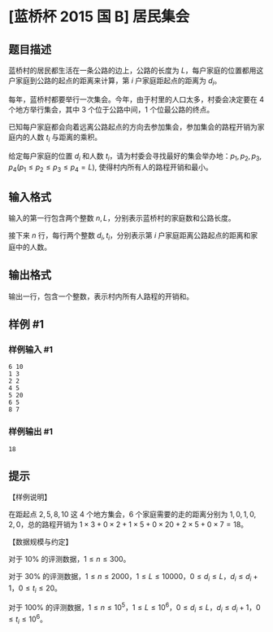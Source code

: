 # [蓝桥杯 2015 国 B] 居民集会

## 题目描述

蓝桥村的居民都生活在一条公路的边上，公路的长度为 $L$，每户家庭的位置都用这户家庭到公路的起点的距离来计算，第 $i$ 户家庭距起点的距离为 $d_i$。

每年，蓝桥村都要举行一次集会。今年，由于村里的人口太多，村委会决定要在 $4$ 个地方举行集会，其中 $3$ 个位于公路中间，$1$ 个位最公路的终点。

已知每户家庭都会向着远离公路起点的方向去参加集会，参加集会的路程开销为家庭内的人数 $t_i$ 与距离的乘积。

给定每户家庭的位置 $d_i$ 和人数 $t_i$，请为村委会寻找最好的集会举办地：$p_1,p_2,p_3,p_4(p_1 \le p_2 \le p_3 \le p_4=L),$ 使得村内所有人的路程开销和最小。

## 输入格式

输入的第一行包含两个整数 $n,L$，分别表示蓝桥村的家庭数和公路长度。

接下来 $n$ 行，每行两个整数 $d_i,t_i$，分别表示第 $i$ 户家庭距离公路起点的距离和家庭中的人数。

## 输出格式

输出一行，包含一个整数，表示村内所有人路程的开销和。

## 样例 #1

### 样例输入 #1
```
6 10
1 3
2 2
4 5
5 20
6 5
8 7
```

### 样例输出 #1

```
18
```

## 提示

【样例说明】

在距起点 $2,5,8,10$ 这 $4$ 个地方集会，$6$ 个家庭需要的走的距离分别为 $1,0,1,0,2,0$，总的路程开销为 $1 \times 3+0 \times 2+1 \times 5+0 \times 20+2 \times 5+0 \times 7=18$。

【数据规模与约定】

对于 $10\%$ 的评测数据，$1 \le n \le 300$。

对于 $30\%$ 的评测数据，$1 \le n \le 2000$，$1 \le L \le 10000$，$0 \le d_i \le L$，$d_i \le d_i+1$，$0 \le t_i \le 20$。

对于 $100\%$ 的评测数据，$1 \le n \le 10^5$，$1 \le L \le 10^6$，$0 \le d_i \le L$，$d_i \le d_i+1$，$0 \le t_i \le 10^6$。
